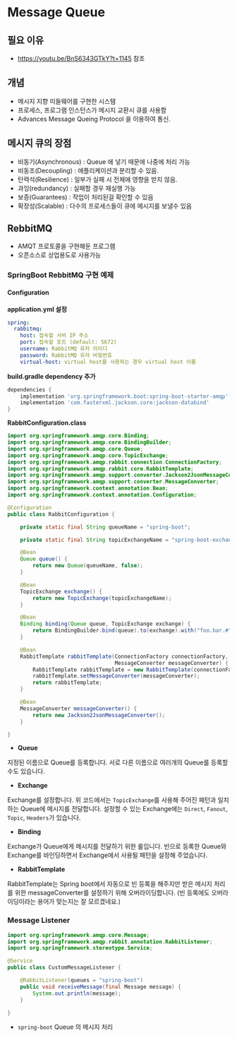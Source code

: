 # Message Queue

## 필요 이유

* https://youtu.be/BnS6343GTkY?t=1145 참조

  

## 개념

* 메시지 지향 미들웨어를 구현한 시스템 
* 프로세스, 프로그램 인스턴스가 메시지 교환시 큐를 사용함
* Advances Message Queing Protocol 을 이용하여 통신.



## 메시지 큐의 장점

* 비동기(Asynchronous) : Queue 에 넣기 때문에 나중에 처리 가능
* 비동조(Decoupling) : 애플리케이션과 분리할 수 있음.
* 탄력석(Resilience) : 일부가 실패 시 전체에 영향을 받지 않음.
* 과잉(redundancy) : 실패할 경우 재실행 가능
* 보증(Guarantees) : 작업이 처리된걸 확인할 수 있음
* 확장성(Scalable) : 다수의 프로세스들이 큐에 메시지를 보낼수 있음



## RebbitMQ

* AMQT 프로토콜을 구현해둔 프로그램
* 오픈소스로 상업용도로 사용가능



### SpringBoot RebbitMQ 구현 예제

#### Configuration

**application.yml 설정**

```yml
spring:
  rabbitmq:
    host: 접속할 서버 IP 주소
    port: 접속할 포트 (default: 5672)
    username: RabbitMQ 유저 아이디
    password: RabbitMQ 유저 비밀번호
    virtual-host: virtual host를 사용하는 경우 virtual host 이름
```



**build.gradle dependency 추가**

```gradle
dependencies {
    implementation 'org.springframework.boot:spring-boot-starter-amqp'
    implementation 'com.fasterxml.jackson.core:jackson-databind'
}
```



**RabbitConfiguration.class**

```java
import org.springframework.amqp.core.Binding;
import org.springframework.amqp.core.BindingBuilder;
import org.springframework.amqp.core.Queue;
import org.springframework.amqp.core.TopicExchange;
import org.springframework.amqp.rabbit.connection.ConnectionFactory;
import org.springframework.amqp.rabbit.core.RabbitTemplate;
import org.springframework.amqp.support.converter.Jackson2JsonMessageConverter;
import org.springframework.amqp.support.converter.MessageConverter;
import org.springframework.context.annotation.Bean;
import org.springframework.context.annotation.Configuration;

@Configuration
public class RabbitConfiguration {

    private static final String queueName = "spring-boot";

    private static final String topicExchangeName = "spring-boot-exchange";

    @Bean
    Queue queue() {
        return new Queue(queueName, false);
    }

    @Bean
    TopicExchange exchange() {
        return new TopicExchange(topicExchangeName);
    }

    @Bean
    Binding binding(Queue queue, TopicExchange exchange) {
        return BindingBuilder.bind(queue).to(exchange).with("foo.bar.#");
    }

    @Bean
    RabbitTemplate rabbitTemplate(ConnectionFactory connectionFactory,
                                  MessageConverter messageConverter) {
        RabbitTemplate rabbitTemplate = new RabbitTemplate(connectionFactory);
        rabbitTemplate.setMessageConverter(messageConverter);
        return rabbitTemplate;
    }

    @Bean
    MessageConverter messageConverter() {
        return new Jackson2JsonMessageConverter();
    }

}
```

- **Queue**

지정된 이름으로 Queue를 등록합니다. 서로 다른 이름으로 여러개의 Queue를 등록할 수도 있습니다.

- **Exchange**

Exchange를 설정합니다. 위 코드에서는 `TopicExchange`를 사용해 주어진 패턴과 일치하는 Queue에 메시지를 전달합니다. 설정할 수 있는 Exchange에는 `Direct`, `Fanout`, `Topic`, `Headers`가 있습니다.

- **Binding**

Exchange가 Queue에게 메시지를 전달하기 위한 룰입니다. 빈으로 등록한 Queue와 Exchange를 바인딩하면서 Exchange에서 사용될 패턴을 설정해 주었습니다.

- **RabbitTemplate**

RabbitTemplate는 Spring boot에서 자동으로 빈 등록을 해주지만 받은 메시지 처리를 위한  messageConverter를 설정하기 위해 오버라이딩합니다. (빈 등록에도 오버라이딩이라는 용어가 맞는지는 잘 모르겠네요.)



### Message Listener

```java
import org.springframework.amqp.core.Message;
import org.springframework.amqp.rabbit.annotation.RabbitListener;
import org.springframework.stereotype.Service;

@Service
public class CustomMessageListener {

    @RabbitListener(queues = "spring-boot")
    public void receiveMessage(final Message message) {
        System.out.println(message);
    }

}
```

* `spring-boot` Queue 의 메시지 처리 